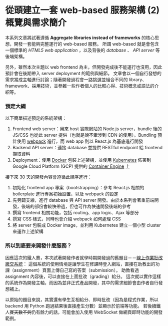 從頭建立一套 web-based 服務架構 (2) 概覽與需求簡介
===========================================

本系列文章將試著遵循 **Aggregate libraries instead of frameworks** 的核心思想，開發一套能夠完整運行的 web-based 服務。
所謂 web-based 就是會包含一個標準的 *HTML5 web application* ，以及背後的 *database* 、 *API server* 等後端架構。

另外，雖然本次主題以 web frontend 為主，但開發完成後不能運行也沒用，因此預計會在後期帶入 server deployment 的範例與細節。
文章會以一個自行發想的需求當成主軸進行討論；隨著開發過程會一路挑選並組合不同的 library、framework、採用技術，並參雜一些作者個人的比較心得、技術概念或語法的介紹等。

### 預定大綱

以下簡單描述預定的系統架構：

1. Frontend web server：用來 host 實際網站的 Node.js server，bundle 後的 JS/CSS 也從此 server 提供（也就是說不牽涉到 CDN 的使用）。Bundling 預計使用 [webpack](https://webpack.github.io) 進行，而 web app 則以 React.js 為基底進行開發
2. Backend API server：連接 database 並提供 RESTful endpoint 給 frontend 擷取資料
3. Deployment：使用 [Docker](https://www.docker.com) 包裝上述架構，並使用 [Kubernetes](http://kubernetes.io) 佈署到 Google Cloud Platform (GCP) 提供的 [Container Engine](https://cloud.google.com/container-engine/) 上

接下來 30 天的開發內容會遵循此順序進行：

1. 初始化 frontend app 專案（bootstrapping）：參考 React.js 相關的 boilerplate 進行專案初始設置，以及 webpack 的設定
2. 先另闢支線，進行 database 與 API server 開發。由於本系列會著重前端開發，後端的部份會較快帶過，但也可作為快速開發後端的參考
3. 撰寫 frontend 相關功能，包括 routing、app logic、Ajax 等部分
4. 撰寫 CSS 樣式，同時也會介紹 webpack 如何處理 CSS
5. 將 server 包裝成 Docker image，並利用 Kubernetes 建立一個小型 cluster 來運作上述架構

### 所以到底要來開發什麼服務？

因應這次的鐵人賽，本次試著開發作者就學時期開發過的舊題目－－[線上作業批改繳交系統](https://github.com/teaualune/pdp-site)：
這個系統的使用情境是讓學生在修課時登入網站，直接在助教出的功課（assignment）頁面上傳自己寫的答案（submission）。
助教看過 assignment 內容後，可以直接在上面批改（grading）給分。
這次就以實作這樣的系統作為開發主軸，而因為並非正式產品開發，其中的需求細節會由作者自行發想補上。

以原始的題目來說，其實還有學生互相給分、即時批改（因為是程式作業，所以 backend 用 Python 跑過結果後直接產生分數）並顯示於前端等功能。
若後續鐵人賽~~天數不夠~~仍有餘力的話，可能會加入使用 WebSocket 做網頁即時功能的開發範例。
